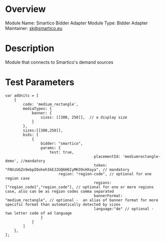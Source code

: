 # Overview

Module Name: Smartico Bidder Adapter
Module Type: Bidder Adapter
Maintainer: sk@smartico.eu

# Description

Module that connects to Smartico's demand sources

# Test Parameters

    var adUnits = [
        {
            code: 'medium_rectangle',
            mediaTypes: {
                banner: {
                    sizes: [[300, 250]],  // a display size
                }
            },
            sizes:[[300,250]],
            bids: [
                {
                    bidder: "smartico",
                    params: {
					    test: true,
                                            placementId: 'mediumrectangle-demo', //mandatory
                                            token: "FNVzUGZn9ebpIOoheh3kEJ2GQ6H6IyMH39sHXaya", // mandatory
				            region: "region-code", // optional for one region case
                                            regions: ["region_code1","region_code"], // optional for one or more regions case, also can be as region codes comma separated
                                            bannerFormat: "medium_rectangle", // optional -  an alias of banner format for more specific format than automatically detected by sizes
                                            language:"de" // optional - two letter code of ad language
                    }
                }
            ]
        },
    ];

